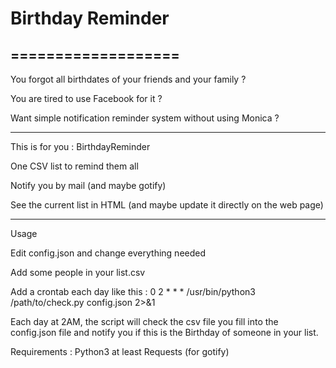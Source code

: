 # Birthday Reminder
===================
----
You forgot all birthdates of your friends and your family ?

You are tired to use Facebook for it ? 

Want simple notification reminder system without using Monica ?

-------



This is for you : BirthdayReminder

One CSV list to remind them all

Notify you by mail (and maybe gotify)

See the current list in HTML (and maybe update it directly on the web page)

----- 

Usage 

Edit config.json and change everything needed

Add some people in your list.csv

Add a crontab each day like this : 0 2 * * * /usr/bin/python3 /path/to/check.py config.json 2>&1

Each day at 2AM, the script will check the csv file you fill into the config.json file and notify you if this is the Birthday of someone in your list.


Requirements :
Python3 at least
Requests (for gotify)



